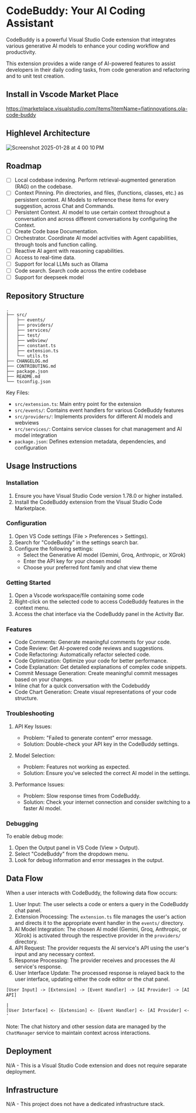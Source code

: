 # CodeBuddy: Your AI Coding Assistant

CodeBuddy is a powerful Visual Studio Code extension that integrates various generative AI models to enhance your coding workflow and productivity.

This extension provides a wide range of AI-powered features to assist developers in their daily coding tasks, from code generation and refactoring and to unit test creation.

## Install in Vscode Market Place
https://marketplace.visualstudio.com/items?itemName=fiatinnovations.ola-code-buddy

## Highlevel Architecture
![Screenshot 2025-01-28 at 4 00 10 PM](https://github.com/user-attachments/assets/99d610f9-3e88-4f43-9198-61629fed5eaf)


## Roadmap
- [ ] Local codebase indexing. Perform retrieval-augmented generation (RAG) on the codebase.
- [ ] Context Pinning. Pin directories, and files, (functions, classes, etc.) as persistent context. AI Models to reference these items for every suggestion, across Chat and Commands.
- [ ] Persistent Context. AI model to use certain context throughout a conversation and across different conversations by configuring the Context.
- [ ] Create Code base Documentation.
- [ ] Orchestrator. Coordinate AI model activities with Agent capabilities, through tools and function calling.
- [ ] Reactive AI agent with reasoning capabilities.
- [ ] Access to real-time data.
- [ ] Support for local LLMs such as Ollama
- [ ] Code search. Search code across the entire codebase
- [ ] Support for deepseek model

## Repository Structure

```
.
├── src/
│   ├── events/
│   ├── providers/
│   ├── services/
│   ├── test/
│   ├── webview/
│   ├── constant.ts
│   ├── extension.ts
│   └── utils.ts
├── CHANGELOG.md
├── CONTRIBUTING.md
├── package.json
├── README.md
└── tsconfig.json
```

Key Files:

- `src/extension.ts`: Main entry point for the extension
- `src/events/`: Contains event handlers for various CodeBuddy features
- `src/providers/`: Implements providers for different AI models and webviews
- `src/services/`: Contains service classes for chat management and AI model integration
- `package.json`: Defines extension metadata, dependencies, and configuration

## Usage Instructions

### Installation

1. Ensure you have Visual Studio Code version 1.78.0 or higher installed.
2. Install the CodeBuddy extension from the Visual Studio Code Marketplace.

### Configuration

1. Open VS Code settings (File > Preferences > Settings).
2. Search for "CodeBuddy" in the settings search bar.
3. Configure the following settings:
   - Select the Generative AI model (Gemini, Groq, Anthropic, or XGrok)
   - Enter the API key for your chosen model
   - Choose your preferred font family and chat view theme

### Getting Started

1. Open a Vscode workspace/file containing some code
2. Right-click on the selected code to access CodeBuddy features in the context menu.
3. Access the chat interface via the CodeBuddy panel in the Activity Bar.

### Features

- Code Comments: Generate meaningful comments for your code.
- Code Review: Get AI-powered code reviews and suggestions.
- Code Refactoring: Automatically refactor selected code.
- Code Optimization: Optimize your code for better performance.
- Code Explanation: Get detailed explanations of complex code snippets.
- Commit Message Generation: Create meaningful commit messages based on your changes.
- Inline chat for a quick conversation with the Codebuddy
- Code Chart Generation: Create visual representations of your code structure.

### Troubleshooting

1. API Key Issues:

   - Problem: "Failed to generate content" error message.
   - Solution: Double-check your API key in the CodeBuddy settings.

2. Model Selection:

   - Problem: Features not working as expected.
   - Solution: Ensure you've selected the correct AI model in the settings.

3. Performance Issues:
   - Problem: Slow response times from CodeBuddy.
   - Solution: Check your internet connection and consider switching to a faster AI model.

### Debugging

To enable debug mode:

1. Open the Output panel in VS Code (View > Output).
2. Select "CodeBuddy" from the dropdown menu.
3. Look for debug information and error messages in the output.

## Data Flow

When a user interacts with CodeBuddy, the following data flow occurs:

1. User Input: The user selects a code or enters a query in the CodeBuddy chat panel.
2. Extension Processing: The `extension.ts` file manages the user's action and directs it to the appropriate event handler in the `events/` directory.
3. AI Model Integration: The chosen AI model (Gemini, Groq, Anthropic, or XGrok) is activated through the respective provider in the `providers/` directory.
4. API Request: The provider requests the AI service's API using the user's input and any necessary context.
5. Response Processing: The provider receives and processes the AI service's response.
6. User Interface Update: The processed response is relayed back to the user interface, updating either the code editor or the chat panel.

```
[User Input] -> [Extension] -> [Event Handler] -> [AI Provider] -> [AI API]
                                                                      |
[User Interface] <- [Extension] <- [Event Handler] <- [AI Provider] <-'
```

Note: The chat history and other session data are managed by the `ChatManager` service to maintain context across interactions.

## Deployment

N/A - This is a Visual Studio Code extension and does not require separate deployment.

## Infrastructure

N/A - This project does not have a dedicated infrastructure stack.

